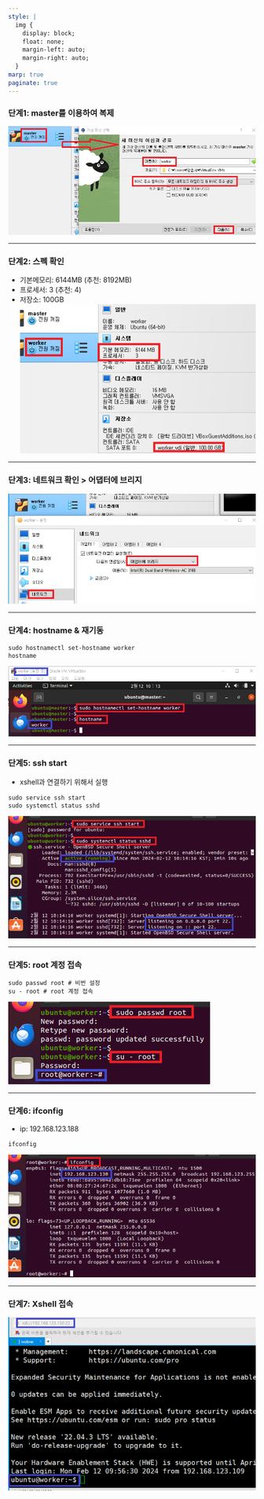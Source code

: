 ```yaml
---
style: |
  img {
    display: block;
    float: none;
    margin-left: auto;
    margin-right: auto;
  }
marp: true
paginate: true
---
```

### 단계1: master를 이용하여 복제 
![alt text](image-11.png)

---
### 단계2: 스펙 확인 
- 기본메모리: 6144MB (추천: 8192MB)
- 프로세서: 3 (추천: 4)
- 저장소: 100GB
![bg right w:600](image-12.png)

---
### 단계3: 네트워크 확인 > 어댑터에 브리지
![alt text](image-13.png)

---
### 단계4: hostname & 재기동 
```shell
sudo hostnamectl set-hostname worker
hostname
``` 
![alt text](image-14.png)

---
### 단계5: ssh start 
- xshell과 연결하기 위해서 실행 
```shell
sudo service ssh start
sudo systemctl status sshd
```
![alt text](image-15.png)

---
### 단계5: root 계정 접속 
```shell
sudo passwd root # 비번 설정 
su - root # root 계정 접속
```
![bg right w:600](image-16.png)

---
### 단계6: ifconfig
- ip: 192.168.123.188
```shell
ifconfig
```
![alt text](image-17.png)

---
### 단계7: Xshell 접속 
![alt text](image-18.png)





